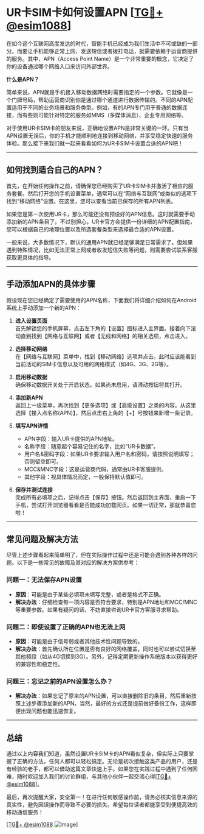 # UR卡SIM卡如何设置APN [[TG💪+ @esim1088](https://t.me/s/esim1088)]

在如今这个互联网高度发达的时代，智能手机已经成为我们生活中不可或缺的一部分。而要让手机能够正常上网、发送短信或者拨打电话，就需要依赖于运营商提供的服务。其中，APN（Access Point Name）是一个非常重要的概念，它决定了你的设备通过哪个网络入口来访问外部世界。

**什么是APN？**

简单来说，APN就是手机接入移动数据网络时需要指定的一个参数。它就像是一个门牌号码，帮助运营商识别你是通过哪个通道进行数据传输的。不同的APN配置适用于不同的业务场景和服务类型。例如，有的APN专门用于普通的数据连接，而有些则可能针对特定的服务如MMS（多媒体消息）、企业专用网络等。

对于使用UR卡SIM卡的朋友来说，正确地设置APN是非常关键的一环。只有当APN设置无误后，你的手机才能顺利地连接到移动网络，并享受稳定快速的服务体验。那么接下来我们就一起来看看如何为UR卡SIM卡设置合适的APN吧！

---

## 如何找到适合自己的APN？

首先，在开始任何操作之前，请确保您已经购买了UR卡SIM卡并激活了相应的服务套餐。然后打开您的手机设置菜单，通常可以在“网络与互联网”或类似的选项下找到“移动网络”设置。在这里，您可以查看当前已保存的所有APN列表。

如果您是第一次使用UR卡，那么可能还没有预设好的APN信息。这时就需要手动添加新的APN条目了。不过别担心，UR卡官方会提供一份详细的APN配置指南，您可以根据自己的地理位置以及所选套餐类型来选择最合适的APN设置。

一般来说，大多数情况下，默认的通用APN就已经足够满足日常需求了。但如果遇到特殊情况，比如无法正常上网或者收发短信失败等问题，则需要尝试联系客服获取更具体的指导。

---

## 手动添加APN的具体步骤

假设现在您已经确定了需要使用的APN名称，下面我们将详细介绍如何在Android系统上手动添加一个新的APN：

1. **进入设置页面**  
   首先解锁您的手机屏幕，点击左下角的【设置】图标进入主界面。接着向下滚动直到找到【网络与互联网】或者【无线和网络】的相关选项，点击进入。

2. **选择移动网络**  
   在【网络与互联网】菜单中，找到【移动网络】选项并点击。此时应该能看到当前活动的SIM卡信息以及可用的网络模式（如4G、3G、2G等）。

3. **启用移动数据**  
   确保移动数据开关处于开启状态。如果尚未启用，请滑动按钮将其打开。

4. **添加新APN**  
   返回上一级菜单，再次找到【更多选项】或【高级设置】之类的内容。从这里选择【接入点名称(APN)】，然后点击右上角的【+】号按钮来新增一条记录。

5. **填写APN详情**  
   - APN字段：输入UR卡提供的APN地址。
   - 名称字段：随意起个容易记住的名字，比如“UR卡数据”。
   - 用户名&密码字段：如果UR卡要求输入用户名和密码，请按照说明填写；否则留空即可。
   - MCC&MNC字段：这是运营商代码，通常由UR卡客服提供。
   - 其他字段：视具体情况而定，一般保持默认值即可。

6. **保存并测试连接**  
   完成所有必填项之后，记得点击【保存】按钮。然后返回到主界面，重启一下手机，尝试打开浏览器看看是否能成功加载网页。如果一切正常，那就恭喜您啦！

---

## 常见问题及解决方法

尽管上述步骤看起来简单明了，但在实际操作过程中还是可能会遇到各种各样的问题。以下是一些常见的故障及其对应的解决方案供参考：

### 问题一：无法保存APN设置
- **原因**：可能是由于某些必填项未填写完整，或者是格式不正确。
- **解决办法**：仔细检查每一项内容是否符合要求，特别是APN地址和MCC/MNC等重要参数。如果有疑问的话，不妨直接咨询UR卡官方客服寻求帮助。

### 问题二：即使设置了正确的APN也无法上网
- **原因**：可能是由于信号弱或者其他技术性问题导致的。
- **解决办法**：首先确认所在位置是否有良好的网络覆盖，同时也可以尝试切换至其他频段（如从4G切换到3G）。另外，记得定期更新操作系统版本以获得更好的兼容性和稳定性。

### 问题三：忘记之前的APN设置怎么办？
- **解决办法**：如果忘记了原来的APN设置，可以直接删除旧的条目，然后重新按照上述步骤添加新的APN。当然，最好的方式还是提前做好备份工作，这样即便出现问题也能迅速恢复。

---

## 总结

通过以上内容我们知道，虽然设置UR卡SIM卡的APN看似复杂，但实际上只要掌握了正确的方法，任何人都可以轻松搞定。无论是初次接触这类产品的用户，还是有经验的老手，都可以借助这篇文章快速上手。如果您在实践过程中遇到了任何困难，随时欢迎加入我们的讨论群组，与其他小伙伴一起交流心得[[TG💪+ @esim1088](https://t.me/s/esim1088)]。

最后，再次提醒大家，安全第一！在进行任何敏感操作前，请务必核实信息来源的真实性，避免因误操作而导致不必要的损失。希望每位读者都能享受到便捷高效的移动通信服务！

[[TG💪+ @esim1088](https://t.me/s/esim1088) ![Image](https://i.postimg.cc/4NQfJmqS/Snipaste-2025-05-13-00-14-12.png)]